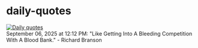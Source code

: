 # daily-quotes
[![Daily quotes](https://github.com/ceepu8/daily-quotes/actions/workflows/daily-quote.yml/badge.svg)](https://github.com/ceepu8/daily-quotes/actions/workflows/daily-quote.yml)<br/>
September 06, 2025 at 12:12 PM: "Like Getting Into A Bleeding Competition With A Blood Bank." - Richard Branson
